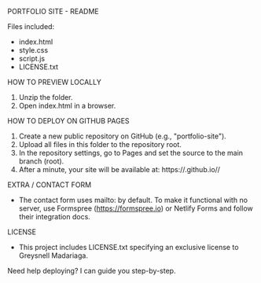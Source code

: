 PORTFOLIO SITE - README

Files included:
- index.html
- style.css
- script.js
- LICENSE.txt

HOW TO PREVIEW LOCALLY
1. Unzip the folder.
2. Open index.html in a browser.

HOW TO DEPLOY ON GITHUB PAGES
1. Create a new public repository on GitHub (e.g., "portfolio-site").
2. Upload all files in this folder to the repository root.
3. In the repository settings, go to Pages and set the source to the main branch (root).
4. After a minute, your site will be available at: https://<your-github-username>.github.io/<repo-name>/

EXTRA / CONTACT FORM
- The contact form uses mailto: by default. To make it functional with no server, use Formspree (https://formspree.io) or Netlify Forms and follow their integration docs.

LICENSE
- This project includes LICENSE.txt specifying an exclusive license to Greysnell Madariaga.

Need help deploying? I can guide you step-by-step.
